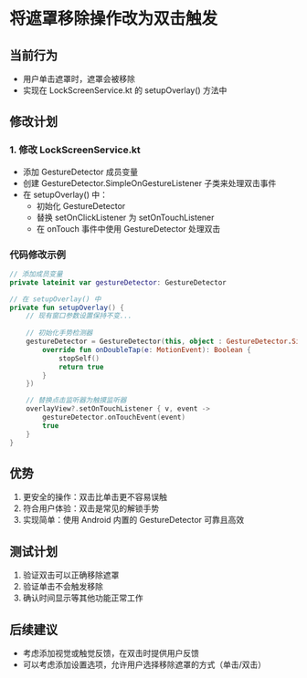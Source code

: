 # 将遮罩移除操作改为双击触发

## 当前行为
- 用户单击遮罩时，遮罩会被移除
- 实现在 LockScreenService.kt 的 setupOverlay() 方法中

## 修改计划

### 1. 修改 LockScreenService.kt
- 添加 GestureDetector 成员变量
- 创建 GestureDetector.SimpleOnGestureListener 子类来处理双击事件
- 在 setupOverlay() 中：
  - 初始化 GestureDetector
  - 替换 setOnClickListener 为 setOnTouchListener
  - 在 onTouch 事件中使用 GestureDetector 处理双击

### 代码修改示例
```kotlin
// 添加成员变量
private lateinit var gestureDetector: GestureDetector

// 在 setupOverlay() 中
private fun setupOverlay() {
    // 现有窗口参数设置保持不变...
    
    // 初始化手势检测器
    gestureDetector = GestureDetector(this, object : GestureDetector.SimpleOnGestureListener() {
        override fun onDoubleTap(e: MotionEvent): Boolean {
            stopSelf()
            return true
        }
    })

    // 替换点击监听器为触摸监听器
    overlayView?.setOnTouchListener { v, event ->
        gestureDetector.onTouchEvent(event)
        true
    }
}
```

## 优势
1. 更安全的操作：双击比单击更不容易误触
2. 符合用户体验：双击是常见的解锁手势
3. 实现简单：使用 Android 内置的 GestureDetector 可靠且高效

## 测试计划
1. 验证双击可以正确移除遮罩
2. 验证单击不会触发移除
3. 确认时间显示等其他功能正常工作

## 后续建议
- 考虑添加视觉或触觉反馈，在双击时提供用户反馈
- 可以考虑添加设置选项，允许用户选择移除遮罩的方式（单击/双击）